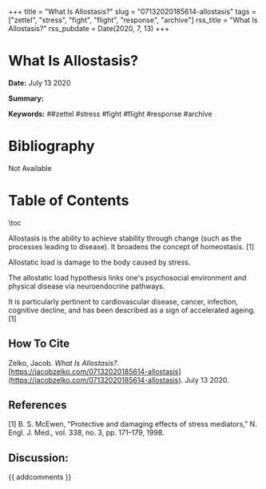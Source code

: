 +++
title = "What Is Allostasis?"
slug = "07132020185614-allostasis"
tags = ["zettel", "stress", "fight", "flight", "response", "archive"]
rss_title = "What Is Allostasis?"
rss_pubdate = Date(2020, 7, 13)
+++



What Is Allostasis?
=========

**Date:** July 13 2020

**Summary:** 

**Keywords:** ##zettel #stress #fight #flight #response #archive

Bibliography
==========

Not Available

Table of Contents
=========

\toc

Allostasis is the ability to achieve stability through change (such as the processes leading to disease). It broadens the concept of homeostasis. [1]

Allostatic load is damage to the body caused by stress.

The allostatic load hypothesis links one's psychosocial environment and physical disease via neuroendocrine pathways.

It is particularly pertinent to cardiovascular disease, cancer, infection, cognitive decline, and has been described as a sign of accelerated ageing. [1]
## How To Cite

 Zelko, Jacob. _What Is Allostasis?_. [https://jacobzelko.com/07132020185614-allostasis](https://jacobzelko.com/07132020185614-allostasis). July 13 2020.
## References

[1] B. S. McEwen, “Protective and damaging effects of stress mediators,” N. Engl. J. Med., vol. 338, no. 3, pp. 171–179, 1998.
## Discussion: 

{{ addcomments }}
